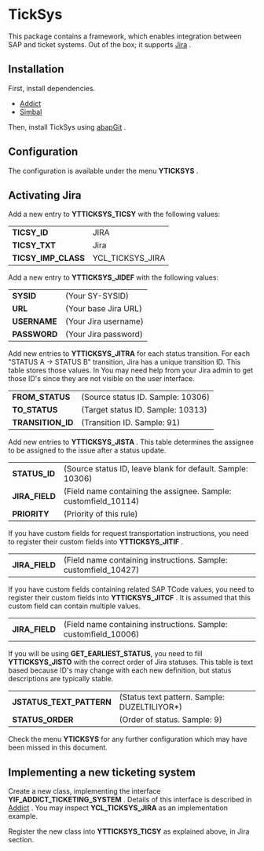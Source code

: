 # TickSys

This package contains a framework, which enables integration between SAP and ticket systems. Out of the box; it supports [Jira](http://atlassian.com) . 

## Installation

First, install dependencies.

- [Addict](https://github.com/keremkoseoglu/addict)
- [Simbal](https://github.com/keremkoseoglu/simbal)

Then, install TickSys using [abapGit](https://github.com/abapGit/abapGit) .

## Configuration

The configuration is available under the menu **YTICKSYS** .

## Activating Jira

Add a new entry to **YTTICKSYS_TICSY** with the following values:

<table>
  <tr>
    <td><b>TICSY_ID</b></td>
    <td>JIRA</td>
  </tr>
  <tr>
    <td><b>TICSY_TXT</b></td>
    <td>Jira</td>
  </tr>
  <tr>
    <td><b>TICSY_IMP_CLASS</b></td>
    <td>YCL_TICKSYS_JIRA</td>
  </tr>
</table>

Add a new entry to **YTTICKSYS_JIDEF** with the following values:

<table>
  <tr>
    <td><b>SYSID</b></td>
    <td>(Your SY-SYSID)</td>
  </tr>
  <tr>
    <td><b>URL</b></td>
    <td>(Your base Jira URL)</td>
  </tr>
  <tr>
    <td><b>USERNAME</b></td>
    <td>(Your Jira username)</td>
  </tr>
  <tr>
    <td><b>PASSWORD</b></td>
    <td>(Your Jira password)</td>
  </tr>
</table>

Add new entries to **YTTICKSYS_JITRA** for each status transition. For each "STATUS A -> STATUS B" transition, Jira has a unique transition ID. This table stores those values. In You may need help from your Jira admin to get those ID's since they are not visible on the user interface.

<table>
  <tr>
    <td><b>FROM_STATUS</b></td>
    <td>(Source status ID. Sample: 10306)</td>
  </tr>
  <tr>
    <td><b>TO_STATUS</b></td>
    <td>(Target status ID. Sample: 10313)</td>
  </tr>
  <tr>
    <td><b>TRANSITION_ID</b></td>
    <td>(Transition ID. Sample: 91)</td>
  </tr>
</table>

Add new entries to **YTTICKSYS_JISTA** . This table determines the assignee to be assigned to the issue after a status update.

<table>
  <tr>
    <td><b>STATUS_ID</b></td>
    <td>(Source status ID, leave blank for default. Sample: 10306)</td>
  </tr>
  <tr>
    <td><b>JIRA_FIELD</b></td>
    <td>(Field name containing the assignee. Sample: customfield_10114)</td>
  </tr>
  <tr>
    <td><b>PRIORITY</b></td>
    <td>(Priority of this rule)</td>
  </tr>
</table>

If you have custom fields for request transportation instructions, you need to register their custom fields into **YTTICKSYS_JITIF** .

<table>
  <tr>
    <td><b>JIRA_FIELD</b></td>
    <td>(Field name containing instructions. Sample: customfield_10427)</td>
  </tr>
</table>

If you have custom fields containing related SAP TCode values, you need to register their custom fields into **YTTICKSYS_JITCF** . It is assumed that this custom field can contain multiple values.

<table>
  <tr>
    <td><b>JIRA_FIELD</b></td>
    <td>(Field name containing instructions. Sample: customfield_10006)</td>
  </tr>
</table>

If you will be using **GET_EARLIEST_STATUS**, you need to fill **YTTICKSYS_JISTO** with the correct order of Jira statuses. This table is text based because ID's may change with each new definition, but status descriptions are typically stable.

<table>
  <tr>
    <td><b>JSTATUS_TEXT_PATTERN</b></td>
    <td>(Status text pattern. Sample: DUZELTILIYOR*)</td>
  </tr>
  <tr>
    <td><b>STATUS_ORDER</b></td>
    <td>(Order of status. Sample: 9)</td>
  </tr>
</table>

Check the menu **YTICKSYS** for any further configuration which may have been missed in this document.

## Implementing a new ticketing system

Create a new class, implementing the interface **YIF_ADDICT_TICKETING_SYSTEM** . Details of this interface is described in [Addict](https://github.com/keremkoseoglu/addict) . You may inspect **YCL_TICKSYS_JIRA** as an implementation example.

Register the new class into **YTTICKSYS_TICSY** as explained above, in Jira section.
